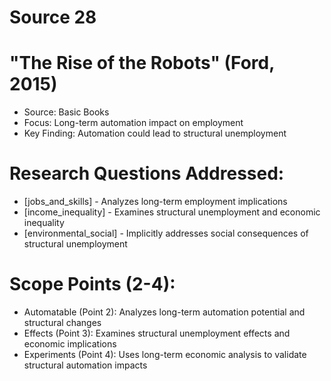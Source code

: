 # Source 28

# "The Rise of the Robots" (Ford, 2015)
- Source: Basic Books
- Focus: Long-term automation impact on employment
- Key Finding: Automation could lead to structural unemployment

# Research Questions Addressed:
- [jobs_and_skills] - Analyzes long-term employment implications
- [income_inequality] - Examines structural unemployment and economic inequality
- [environmental_social] - Implicitly addresses social consequences of structural unemployment

# Scope Points (2-4):
- Automatable (Point 2): Analyzes long-term automation potential and structural changes
- Effects (Point 3): Examines structural unemployment effects and economic implications
- Experiments (Point 4): Uses long-term economic analysis to validate structural automation impacts